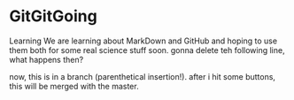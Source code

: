# GitGitGoing
Learning
We are learning about MarkDown and GitHub and hoping to use them both for some real science stuff soon. 
gonna delete teh following line, what happens then? 

now, this is in a branch (parenthetical insertion!). after i hit some buttons, this will be merged with the master. 
